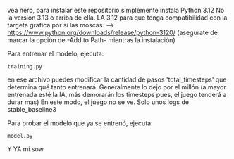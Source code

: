 vea ñero, para instalar este repositorio simplemente instala Python 3.12
No la version 3.13 o arriba de ella. LA 3.12 para que tenga compatibilidad con la targeta grafica por si las moscas. 
--> https://www.python.org/downloads/release/python-3120/
(asegurate de marcar la opción de -Add to Path- mientras la instalación)

Para entrenar el modelo, ejecuta: 
    
    training.py

en ese archivo puedes modificar la cantidad de pasos 'total_timesteps' que determina qué tanto entrenará. Generalmente lo dejo por el millón (a mayor entrenada esté la IA, más demorarán los timesteps pues, el juego tenderá a durar mas)
En este modo, el juego no se ve. Solo unos logs de stable_baseline3

Para probar el modelo que ya se entrenó, ejecuta:

    model.py


Y YA mi sow
